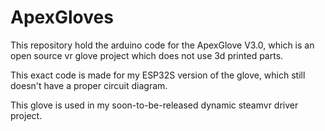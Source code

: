 # ApexGloves
This repository hold the arduino code for the ApexGlove V3.0, which is an open source vr glove project which does not use 3d printed parts.

This exact code is made for my ESP32S version of the glove, which still doesn't have a proper circuit diagram.

This glove is used in my soon-to-be-released dynamic steamvr driver project.